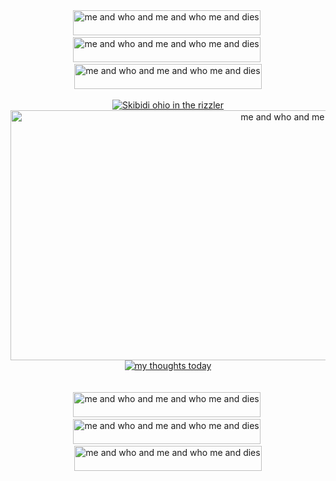 <div align="center">
  <img src="https://github.com/user-attachments/assets/3ffcaad9-1b91-4f12-8685-d9c179b1a9cf" width="300" height="40" alt="me and who and me and who me and dies">&nbsp;<img src="https://github.com/user-attachments/assets/3ffcaad9-1b91-4f12-8685-d9c179b1a9cf" width="300" height="40" alt="me and who and me and who me and dies">&nbsp;<img src="https://github.com/user-attachments/assets/3ffcaad9-1b91-4f12-8685-d9c179b1a9cf" width="300" height="40" alt="me and who and me and who me and dies">

<br>
<br>

<div align="center">
  <a href="https://github.com/Spectral-Sanctuary">
    <img src="https://komarev.com/ghpvc/?username=Spectral-Sanctuary&label=Best+agents...&color=c99524" alt="Skibidi ohio in the rizzler">
  </a>
</div>

</div>
<div align="center">
  <img src="https://github.com/user-attachments/assets/ff07a5f7-8482-404d-a5b6-657a3e2cef25" width="1000" height="400" alt="me and who and me and who me and dies">
</div>

<div align="center">
  <a href="https://spotify-github-profile.kittinanx.com/api/view?uid=31tckfmsmy7m3qsgkook6hwjqqne&redirect=true">
    <img src="https://spotify-github-profile.kittinanx.com/api/view?uid=31tckfmsmy7m3qsgkook6hwjqqne&cover_image=true&theme=natemoo-re&show_offline=false&background_color=121212&interchange=true&bar_color=c99524&bar_color_cover=false" alt="my thoughts today">
  </a>
</div>

<br>
<br>

<div align="center">
  <img src="https://github.com/user-attachments/assets/3ffcaad9-1b91-4f12-8685-d9c179b1a9cf" width="300" height="40" alt="me and who and me and who me and dies">&nbsp;<img src="https://github.com/user-attachments/assets/3ffcaad9-1b91-4f12-8685-d9c179b1a9cf" width="300" height="40" alt="me and who and me and who me and dies">&nbsp;<img src="https://github.com/user-attachments/assets/3ffcaad9-1b91-4f12-8685-d9c179b1a9cf" width="300" height="40" alt="me and who and me and who me and dies">
</div>
